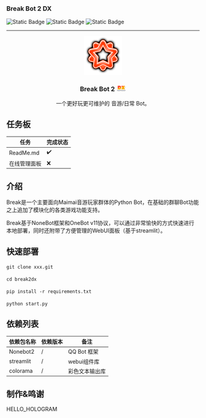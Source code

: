 ###  Break Bot 2 DX
![Static Badge](https://img.shields.io/badge/Dev-2024.03.25-blue)
![Static Badge](https://img.shields.io/badge/license-GPLv3-orange)
![Static Badge](https://img.shields.io/badge/python-3.12%2B-green)

---

<div align="center">

<img src="static/doc/dxdoublebreakstar.png" width="20%">

### Break Bot 2 <img src="static/doc/dx.png" width="5%">

一个更好玩更可维护的 音游/日常 Bot。

</div>

## 任务板

| 任务        | 完成状态 |
|-----------|------|
| ReadMe.md | ✔️   |
| 在线管理面板    | ❌    |

## 介绍

Break是一个主要面向Maimai音游玩家群体的Python Bot，在基础的群聊Bot功能之上追加了模块化的各类游戏功能支持。

Break基于NoneBot框架和OneBot v11协议，可以通过非常愉快的方式快速进行本地部署，同时还附带了方便管理的WebUI面板（基于streamlit）。

## 快速部署

```shell
git clone xxx.git

cd break2dx

pip install -r requirements.txt

python start.py
```

## 依赖列表

| 依赖包名称     | 依赖版本 | 备注        |
|-----------|------|-----------|
| Nonebot2  | /    | QQ Bot 框架 |
| streamlit | /    | webui组件库  |
| colorama  | /    | 彩色文本输出库   |

## 制作&鸣谢

HELLO_HOLOGRAM